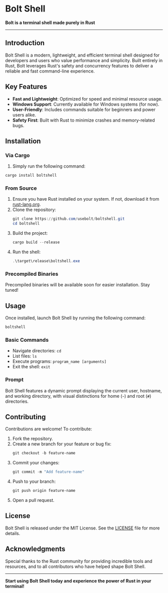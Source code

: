 # Bolt Shell

**Bolt is a terminal shell made purely in Rust**

---

## Introduction

Bolt Shell is a modern, lightweight, and efficient terminal shell designed for developers and users who value performance and simplicity. Built entirely in Rust, Bolt leverages Rust's safety and concurrency features to deliver a reliable and fast command-line experience.

## Key Features

- **Fast and Lightweight**: Optimized for speed and minimal resource usage.
- **Windows Support**: Currently available for Windows systems (for now).
- **User-Friendly**: Includes commands suitable for beginners and power users alike.
- **Safety First**: Built with Rust to minimize crashes and memory-related bugs.

## Installation

### Via Cargo
1. Simply run the following command:
```powershell
cargo install boltshell
```

### From Source
1. Ensure you have Rust installed on your system. If not, download it from [rust-lang.org](https://www.rust-lang.org/).
2. Clone the repository:
   ```powershell
   git clone https://github.com/usebolt/boltshell.git
   cd boltshell
   ```
3. Build the project:
   ```powershell
   cargo build --release
   ```
4. Run the shell:
   ```powershell
   .\target\release\boltshell.exe
   ```

### Precompiled Binaries
Precompiled binaries will be available soon for easier installation. Stay tuned!

## Usage

Once installed, launch Bolt Shell by running the following command:
```powershell
boltshell
```

### Basic Commands
- Navigate directories: `cd`
- List files: `ls`
- Execute programs: `program_name [arguments]`
- Exit the shell: `exit`

### Prompt
Bolt Shell features a dynamic prompt displaying the current user, hostname, and working directory, with visual distinctions for home (`~`) and root (`#`) directories.

## Contributing

Contributions are welcome! To contribute:
1. Fork the repository.
2. Create a new branch for your feature or bug fix:
   ```powershell
   git checkout -b feature-name
   ```
3. Commit your changes:
   ```powershell
   git commit -m "Add feature-name"
   ```
4. Push to your branch:
   ```powershell
   git push origin feature-name
   ```
5. Open a pull request.

## License

Bolt Shell is released under the MIT License. See the [LICENSE](LICENSE) file for more details.

## Acknowledgments

Special thanks to the Rust community for providing incredible tools and resources, and to all contributors who have helped shape Bolt Shell.

---

**Start using Bolt Shell today and experience the power of Rust in your terminal!**
